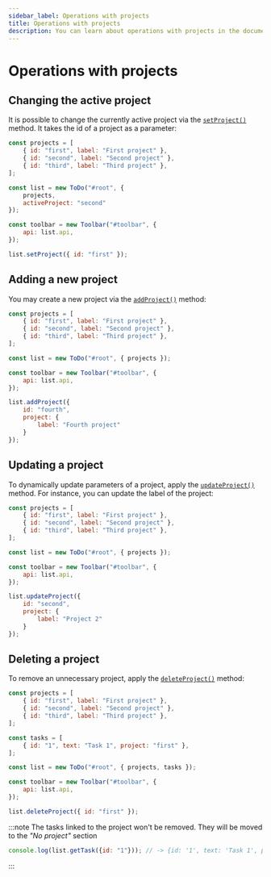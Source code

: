 ```yaml
---
sidebar_label: Operations with projects
title: Operations with projects
description: You can learn about operations with projects in the documentation of the DHTMLX JavaScript To Do List library. Browse developer guides and API reference, try out code examples and live demos, and download a free 30-day evaluation version of DHTMLX To Do List.
---
```


# Operations with projects

## Changing the active project

It is possible to change the currently active project via the [`setProject()`](../../api/methods/setproject_method/) method. It takes the id of a project as a parameter:

~~~js {9,16}
const projects = [
    { id: "first", label: "First project" },
    { id: "second", label: "Second project" },
    { id: "third", label: "Third project" },
];

const list = new ToDo("#root", {
    projects,
    activeProject: "second"
});

const toolbar = new Toolbar("#toolbar", {
    api: list.api,
});

list.setProject({ id: "first" });
~~~

## Adding a new project

You may create a new project via the [`addProject()`](../../api/methods/addproject_method/) method:

~~~js {13-18}
const projects = [
    { id: "first", label: "First project" },
    { id: "second", label: "Second project" },
    { id: "third", label: "Third project" },
];

const list = new ToDo("#root", { projects });

const toolbar = new Toolbar("#toolbar", {
    api: list.api,
});

list.addProject({
    id: "fourth",
    project: {
        label: "Fourth project"
    }
});
~~~

## Updating a project

To dynamically update parameters of a project, apply the [`updateProject()`](../../api/methods/updateproject_method/) method. For instance, you can update the label of the project:

~~~js {13-18}
const projects = [
    { id: "first", label: "First project" },
    { id: "second", label: "Second project" },
    { id: "third", label: "Third project" },
];

const list = new ToDo("#root", { projects });

const toolbar = new Toolbar("#toolbar", {
    api: list.api,
});

list.updateProject({
    id: "second",
    project: {
        label: "Project 2"
    }
});
~~~

## Deleting a project

To remove an unnecessary project, apply the [`deleteProject()`](../../api/methods/deleteproject_method/) method:

~~~js {17}
const projects = [
    { id: "first", label: "First project" },
    { id: "second", label: "Second project" },
    { id: "third", label: "Third project" },
];

const tasks = [
    { id: "1", text: "Task 1", project: "first" },
];

const list = new ToDo("#root", { projects, tasks });

const toolbar = new Toolbar("#toolbar", {
    api: list.api,
});

list.deleteProject({ id: "first" });
~~~

:::note
The tasks linked to the project won't be removed. They will be moved to the *"No project"* section

~~~js
console.log(list.getTask({id: "1"})); // -> {id: '1', text: 'Task 1', project: null}
~~~
:::
